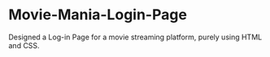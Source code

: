 # Movie-Mania-Login-Page
Designed a Log-in Page for a movie streaming platform, purely using HTML and CSS.
